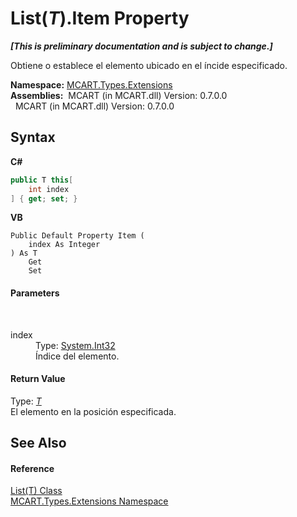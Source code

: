 # List(*T*).Item Property 
 _**\[This is preliminary documentation and is subject to change.\]**_

Obtiene o establece el elemento ubicado en el íncide especificado.

**Namespace:**&nbsp;<a href="a8e71047-44e0-7000-43f0-67a6f5b9758c">MCART.Types.Extensions</a><br />**Assemblies:**&nbsp;&nbsp;MCART (in MCART.dll) Version: 0.7.0.0<br />&nbsp;&nbsp;MCART (in MCART.dll) Version: 0.7.0.0<br />

## Syntax

**C#**<br />
``` C#
public T this[
	int index
] { get; set; }
```

**VB**<br />
``` VB
Public Default Property Item ( 
	index As Integer
) As T
	Get
	Set
```


#### Parameters
&nbsp;<dl><dt>index</dt><dd>Type: <a href="http://msdn2.microsoft.com/es-es/library/td2s409d" target="_blank">System.Int32</a><br />Índice del elemento.</dd></dl>

#### Return Value
Type: <a href="e472f890-0d94-e75b-9f29-f49cc04a830f">*T*</a><br />El elemento en la posición especificada.

## See Also


#### Reference
<a href="e472f890-0d94-e75b-9f29-f49cc04a830f">List(T) Class</a><br /><a href="a8e71047-44e0-7000-43f0-67a6f5b9758c">MCART.Types.Extensions Namespace</a><br />